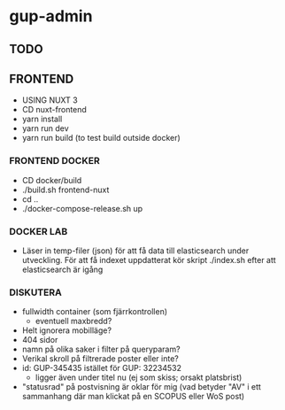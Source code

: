 # gup-admin 

## TODO


## FRONTEND 
* USING NUXT 3
* CD nuxt-frontend
* yarn install
* yarn run dev
* yarn run build (to test build outside docker)


### FRONTEND DOCKER 
* CD docker/build
* ./build.sh frontend-nuxt
* cd ..  
* ./docker-compose-release.sh up


### DOCKER LAB
* Läser in temp-filer (json) för att få data till elasticsearch under utveckling. För att få indexet uppdatterat kör skript ./index.sh efter att elasticsearch är igång



### DISKUTERA
* fullwidth container (som fjärrkontrollen)
    * eventuell maxbredd?
* Helt ignorera mobilläge?
* 404 sidor
* namn på olika saker i filter på queryparam? 
* Verikal skroll på filtrerade poster eller inte?
* id: GUP-345435 istället för GUP: 32234532
    * ligger även under titel nu (ej som skiss; orsakt platsbrist) 
* "statusrad" på postvisning är oklar för mig (vad betyder "AV" i ett sammanhang där man klickat på en SCOPUS eller WoS post)
